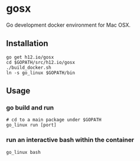 gosx
====

Go development docker environment for Mac OSX.

Installation
------------

```
go get h12.io/gosx
cd $GOPATH/src/h12.io/gosx
./build_docker.sh
ln -s go_linux $GOPATH/bin

```


Usage
-----

### go build and run

```
# cd to a main package under $GOPATH
go_linux run [port]
```

### run an interactive bash within the container

```
go_linux bash
```
